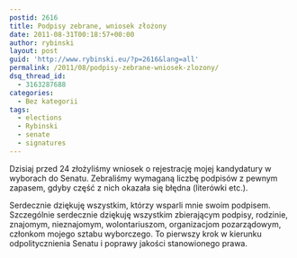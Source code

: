 ```yaml
---
postid: 2616
title: Podpisy zebrane, wniosek złożony
date: 2011-08-31T00:18:57+00:00
author: rybinski
layout: post
guid: 'http://www.rybinski.eu/?p=2616&lang=all'
permalink: /2011/08/podpisy-zebrane-wniosek-zlozony/
dsq_thread_id:
  - 3163287688
categories:
  - Bez kategorii
tags:
  - elections
  - Rybinski
  - senate
  - signatures
---
```

Dzisiaj przed 24 złożyliśmy wniosek o rejestrację mojej kandydatury w wyborach do Senatu. Zebraliśmy wymaganą liczbę podpisów z pewnym zapasem, gdyby część z nich okazała się błędna (literówki etc.).

Serdecznie dziękuję wszystkim, którzy wsparli mnie swoim podpisem. Szczególnie serdecznie dziękuję wszystkim zbierającym podpisy, rodzinie, znajomym, nieznajomym, wolontariuszom, organizacjom pozarządowym, członkom mojego sztabu wyborczego. To pierwszy krok w kierunku odpolitycznienia Senatu i poprawy jakości stanowionego prawa.
